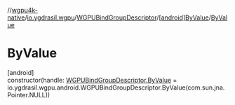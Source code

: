 //[wgpu4k-native](../../../../index.md)/[io.ygdrasil.wgpu](../../index.md)/[WGPUBindGroupDescriptor](../index.md)/[[android]ByValue](index.md)/[ByValue](-by-value.md)

# ByValue

[android]\
constructor(handle: [WGPUBindGroupDescriptor.ByValue](../../../io.ygdrasil.wgpu.android/-w-g-p-u-bind-group-descriptor/-by-value/index.md) = io.ygdrasil.wgpu.android.WGPUBindGroupDescriptor.ByValue(com.sun.jna.Pointer.NULL))